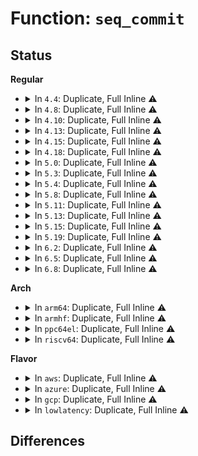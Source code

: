 # Function: <code>seq_commit</code>

## Status
<b>Regular</b>
<ul>
<li>
<details>
<summary>In <code>4.4</code>: Duplicate, Full Inline ⚠️</summary>

**Collision:** Static Duplication

**Inline:** Full

**Transformation:** False

**Instances:**

```
In fs/seq_file.c (ffffffff812314f8)
Location: include/linux/seq_file.h:88
Inline: True
Inline callers:
  - fs/seq_file.c:seq_hex_dump
  - fs/seq_file.c:seq_escape
  - fs/seq_file.c:seq_path
  - fs/seq_file.c:seq_dentry
  - fs/seq_file.c:seq_path_root
```
```
In fs/proc/array.c (ffffffff81280aea)
Location: include/linux/seq_file.h:88
Inline: True
Inline callers:
  - fs/proc/array.c:proc_pid_status
```
```
In fs/sysfs/file.c (ffffffff8128c7d6)
Location: include/linux/seq_file.h:88
Inline: True
Inline callers:
  - fs/sysfs/file.c:sysfs_kf_seq_show
  - fs/sysfs/file.c:sysfs_kf_seq_show
```
</details>
</li>
<li>
<details>
<summary>In <code>4.8</code>: Duplicate, Full Inline ⚠️</summary>

**Collision:** Static Duplication

**Inline:** Full

**Transformation:** False

**Instances:**

```
In fs/seq_file.c (ffffffff81259be8)
Location: include/linux/seq_file.h:83
Inline: True
Inline callers:
  - fs/seq_file.c:seq_hex_dump
  - fs/seq_file.c:seq_dentry
  - fs/seq_file.c:seq_path_root
  - fs/seq_file.c:seq_path
  - fs/seq_file.c:seq_escape
```
```
In fs/proc/array.c (ffffffff812adb57)
Location: include/linux/seq_file.h:83
Inline: True
Inline callers:
  - fs/proc/array.c:proc_pid_status
```
```
In fs/sysfs/file.c (ffffffff812b9e66)
Location: include/linux/seq_file.h:83
Inline: True
Inline callers:
  - fs/sysfs/file.c:sysfs_kf_seq_show
  - fs/sysfs/file.c:sysfs_kf_seq_show
```
</details>
</li>
<li>
<details>
<summary>In <code>4.10</code>: Duplicate, Full Inline ⚠️</summary>

**Collision:** Static Duplication

**Inline:** Full

**Transformation:** False

**Instances:**

```
In fs/seq_file.c (ffffffff8126d3b8)
Location: include/linux/seq_file.h:83
Inline: True
Inline callers:
  - fs/seq_file.c:seq_hex_dump
  - fs/seq_file.c:seq_dentry
  - fs/seq_file.c:seq_path_root
  - fs/seq_file.c:seq_path
  - fs/seq_file.c:seq_escape
```
```
In fs/proc/array.c (ffffffff812c3450)
Location: include/linux/seq_file.h:83
Inline: True
Inline callers:
  - fs/proc/array.c:proc_pid_status
```
```
In fs/sysfs/file.c (ffffffff812cf593)
Location: include/linux/seq_file.h:83
Inline: True
Inline callers:
  - fs/sysfs/file.c:sysfs_kf_seq_show
  - fs/sysfs/file.c:sysfs_kf_seq_show
```
</details>
</li>
<li>
<details>
<summary>In <code>4.13</code>: Duplicate, Full Inline ⚠️</summary>

**Collision:** Static Duplication

**Inline:** Full

**Transformation:** False

**Instances:**

```
In fs/seq_file.c (ffffffff8127ab16)
Location: include/linux/seq_file.h:83
Inline: True
Inline callers:
  - fs/seq_file.c:seq_hex_dump
  - fs/seq_file.c:seq_dentry
  - fs/seq_file.c:seq_path_root
  - fs/seq_file.c:seq_path
  - fs/seq_file.c:seq_escape
```
```
In fs/proc/array.c (ffffffff812d06b5)
Location: include/linux/seq_file.h:83
Inline: True
Inline callers:
  - fs/proc/array.c:proc_pid_status
```
```
In fs/sysfs/file.c (ffffffff812dcd2b)
Location: include/linux/seq_file.h:83
Inline: True
Inline callers:
  - fs/sysfs/file.c:sysfs_kf_seq_show
  - fs/sysfs/file.c:sysfs_kf_seq_show
```
</details>
</li>
<li>
<details>
<summary>In <code>4.15</code>: Duplicate, Full Inline ⚠️</summary>

**Collision:** Static Duplication

**Inline:** Full

**Transformation:** False

**Instances:**

```
In fs/seq_file.c (ffffffff8129d586)
Location: include/linux/seq_file.h:84
Inline: True
Inline callers:
  - fs/seq_file.c:seq_hex_dump
  - fs/seq_file.c:seq_dentry
  - fs/seq_file.c:seq_path_root
  - fs/seq_file.c:seq_path
  - fs/seq_file.c:seq_escape
```
```
In fs/proc/array.c (ffffffff812f4efe)
Location: include/linux/seq_file.h:84
Inline: True
Inline callers:
  - fs/proc/array.c:proc_pid_status
```
```
In fs/sysfs/file.c (ffffffff81301640)
Location: include/linux/seq_file.h:84
Inline: True
Inline callers:
  - fs/sysfs/file.c:sysfs_kf_seq_show
  - fs/sysfs/file.c:sysfs_kf_seq_show
```
</details>
</li>
<li>
<details>
<summary>In <code>4.18</code>: Duplicate, Full Inline ⚠️</summary>

**Collision:** Static Duplication

**Inline:** Full

**Transformation:** False

**Instances:**

```
In fs/seq_file.c (ffffffff812c376f)
Location: include/linux/seq_file.h:84
Inline: True
Inline callers:
  - fs/seq_file.c:seq_hex_dump
  - fs/seq_file.c:seq_dentry
  - fs/seq_file.c:seq_path_root
  - fs/seq_file.c:seq_path
  - fs/seq_file.c:seq_escape
```
```
In fs/proc/array.c (ffffffff81321372)
Location: include/linux/seq_file.h:84
Inline: True
Inline callers:
  - fs/proc/array.c:proc_task_name
```
```
In fs/sysfs/file.c (ffffffff8132f38b)
Location: include/linux/seq_file.h:84
Inline: True
Inline callers:
  - fs/sysfs/file.c:sysfs_kf_seq_show
  - fs/sysfs/file.c:sysfs_kf_seq_show
```
</details>
</li>
<li>
<details>
<summary>In <code>5.0</code>: Duplicate, Full Inline ⚠️</summary>

**Collision:** Static Duplication

**Inline:** Full

**Transformation:** False

**Instances:**

```
In fs/seq_file.c (ffffffff812d89bf)
Location: include/linux/seq_file.h:84
Inline: True
Inline callers:
  - fs/seq_file.c:seq_hex_dump
  - fs/seq_file.c:seq_hex_dump
  - fs/seq_file.c:seq_dentry
  - fs/seq_file.c:seq_dentry
  - fs/seq_file.c:seq_path_root
  - fs/seq_file.c:seq_path_root
  - fs/seq_file.c:seq_path
  - fs/seq_file.c:seq_path
  - fs/seq_file.c:seq_escape
  - fs/seq_file.c:seq_escape
```
```
In fs/proc/array.c (ffffffff81338482)
Location: include/linux/seq_file.h:84
Inline: True
Inline callers:
  - fs/proc/array.c:proc_task_name
```
```
In fs/sysfs/file.c (ffffffff81346748)
Location: include/linux/seq_file.h:84
Inline: True
Inline callers:
  - fs/sysfs/file.c:sysfs_kf_seq_show
  - fs/sysfs/file.c:sysfs_kf_seq_show
  - fs/sysfs/file.c:sysfs_kf_seq_show
```
```
In block/blk-cgroup.c (ffffffff814c21dc)
Location: include/linux/seq_file.h:84
Inline: True
Inline callers:
  - block/blk-cgroup.c:blkcg_print_stat
```
</details>
</li>
<li>
<details>
<summary>In <code>5.3</code>: Duplicate, Full Inline ⚠️</summary>

**Collision:** Static Duplication

**Inline:** Full

**Transformation:** False

**Instances:**

```
In fs/seq_file.c (ffffffff812f6ddd)
Location: include/linux/seq_file.h:84
Inline: True
Inline callers:
  - fs/seq_file.c:seq_hex_dump
  - fs/seq_file.c:seq_hex_dump
  - fs/seq_file.c:seq_dentry
  - fs/seq_file.c:seq_dentry
  - fs/seq_file.c:seq_path_root
  - fs/seq_file.c:seq_path_root
  - fs/seq_file.c:seq_path
  - fs/seq_file.c:seq_path
  - fs/seq_file.c:seq_escape_mem_ascii
  - fs/seq_file.c:seq_escape_mem_ascii
  - fs/seq_file.c:seq_escape
  - fs/seq_file.c:seq_escape
```
```
In fs/proc/array.c (ffffffff81360b3a)
Location: include/linux/seq_file.h:84
Inline: True
Inline callers:
  - fs/proc/array.c:proc_task_name
```
```
In fs/sysfs/file.c (ffffffff8136ea66)
Location: include/linux/seq_file.h:84
Inline: True
Inline callers:
  - fs/sysfs/file.c:sysfs_kf_seq_show
  - fs/sysfs/file.c:sysfs_kf_seq_show
```
```
In block/blk-cgroup.c (ffffffff814f08e6)
Location: include/linux/seq_file.h:84
Inline: True
Inline callers:
  - block/blk-cgroup.c:blkcg_print_stat
  - block/blk-cgroup.c:blkcg_print_stat
  - block/blk-cgroup.c:blkcg_print_stat
```
</details>
</li>
<li>
<details>
<summary>In <code>5.4</code>: Duplicate, Full Inline ⚠️</summary>

**Collision:** Static Duplication

**Inline:** Full

**Transformation:** False

**Instances:**

```
In fs/seq_file.c (ffffffff81308e1d)
Location: include/linux/seq_file.h:84
Inline: True
Inline callers:
  - fs/seq_file.c:seq_hex_dump
  - fs/seq_file.c:seq_hex_dump
  - fs/seq_file.c:seq_dentry
  - fs/seq_file.c:seq_dentry
  - fs/seq_file.c:seq_path_root
  - fs/seq_file.c:seq_path_root
  - fs/seq_file.c:seq_path
  - fs/seq_file.c:seq_path
  - fs/seq_file.c:seq_escape_mem_ascii
  - fs/seq_file.c:seq_escape_mem_ascii
  - fs/seq_file.c:seq_escape
  - fs/seq_file.c:seq_escape
```
```
In fs/proc/array.c (ffffffff81378d9a)
Location: include/linux/seq_file.h:84
Inline: True
Inline callers:
  - fs/proc/array.c:proc_task_name
```
```
In fs/sysfs/file.c (ffffffff81386d76)
Location: include/linux/seq_file.h:84
Inline: True
Inline callers:
  - fs/sysfs/file.c:sysfs_kf_seq_show
  - fs/sysfs/file.c:sysfs_kf_seq_show
```
```
In block/blk-cgroup.c (ffffffff81509cca)
Location: include/linux/seq_file.h:84
Inline: True
Inline callers:
  - block/blk-cgroup.c:blkcg_print_stat
  - block/blk-cgroup.c:blkcg_print_stat
  - block/blk-cgroup.c:blkcg_print_stat
```
</details>
</li>
<li>
<details>
<summary>In <code>5.8</code>: Duplicate, Full Inline ⚠️</summary>

**Collision:** Static Duplication

**Inline:** Full

**Transformation:** False

**Instances:**

```
In fs/seq_file.c (ffffffff8134215a)
Location: include/linux/seq_file.h:83
Inline: True
Inline callers:
  - fs/seq_file.c:seq_hex_dump
  - fs/seq_file.c:seq_hex_dump
  - fs/seq_file.c:seq_dentry
  - fs/seq_file.c:seq_dentry
  - fs/seq_file.c:seq_path_root
  - fs/seq_file.c:seq_path_root
  - fs/seq_file.c:seq_path
  - fs/seq_file.c:seq_path
  - fs/seq_file.c:seq_escape_mem_ascii
  - fs/seq_file.c:seq_escape_mem_ascii
  - fs/seq_file.c:seq_escape
  - fs/seq_file.c:seq_escape
```
```
In fs/proc/array.c (ffffffff813c1e33)
Location: include/linux/seq_file.h:83
Inline: True
Inline callers:
  - fs/proc/array.c:proc_task_name
```
```
In fs/sysfs/file.c (ffffffff813d18c8)
Location: include/linux/seq_file.h:83
Inline: True
Inline callers:
  - fs/sysfs/file.c:sysfs_kf_seq_show
  - fs/sysfs/file.c:sysfs_kf_seq_show
```
```
In block/blk-cgroup.c (ffffffff8156ab8c)
Location: include/linux/seq_file.h:83
Inline: True
Inline callers:
  - block/blk-cgroup.c:blkcg_print_stat
  - block/blk-cgroup.c:blkcg_print_stat
  - block/blk-cgroup.c:blkcg_print_stat
```
</details>
</li>
<li>
<details>
<summary>In <code>5.11</code>: Duplicate, Full Inline ⚠️</summary>

**Collision:** Static Duplication

**Inline:** Full

**Transformation:** False

**Instances:**

```
In fs/seq_file.c (ffffffff8134e81a)
Location: include/linux/seq_file.h:83
Inline: True
Inline callers:
  - fs/seq_file.c:seq_hex_dump
  - fs/seq_file.c:seq_hex_dump
  - fs/seq_file.c:seq_dentry
  - fs/seq_file.c:seq_dentry
  - fs/seq_file.c:seq_path_root
  - fs/seq_file.c:seq_path_root
  - fs/seq_file.c:seq_path
  - fs/seq_file.c:seq_path
  - fs/seq_file.c:seq_escape_mem_ascii
  - fs/seq_file.c:seq_escape_mem_ascii
  - fs/seq_file.c:seq_escape
  - fs/seq_file.c:seq_escape
```
```
In fs/proc/array.c (ffffffff813d3f86)
Location: include/linux/seq_file.h:83
Inline: True
Inline callers:
  - fs/proc/array.c:proc_task_name
```
```
In fs/sysfs/file.c (ffffffff813e3618)
Location: include/linux/seq_file.h:83
Inline: True
Inline callers:
  - fs/sysfs/file.c:sysfs_kf_seq_show
  - fs/sysfs/file.c:sysfs_kf_seq_show
  - fs/sysfs/file.c:sysfs_kf_seq_show
```
```
In block/blk-cgroup.c (ffffffff815855e8)
Location: include/linux/seq_file.h:83
Inline: True
Inline callers:
  - block/blk-cgroup.c:blkcg_print_stat
  - block/blk-cgroup.c:blkcg_print_stat
  - block/blk-cgroup.c:blkcg_print_stat
```
</details>
</li>
<li>
<details>
<summary>In <code>5.13</code>: Duplicate, Full Inline ⚠️</summary>

**Collision:** Static Duplication

**Inline:** Full

**Transformation:** False

**Instances:**

```
In fs/seq_file.c (ffffffff81354b7a)
Location: include/linux/seq_file.h:83
Inline: True
Inline callers:
  - fs/seq_file.c:seq_hex_dump
  - fs/seq_file.c:seq_hex_dump
  - fs/seq_file.c:seq_dentry
  - fs/seq_file.c:seq_dentry
  - fs/seq_file.c:seq_path_root
  - fs/seq_file.c:seq_path_root
  - fs/seq_file.c:seq_path
  - fs/seq_file.c:seq_path
  - fs/seq_file.c:seq_escape_mem_ascii
  - fs/seq_file.c:seq_escape_mem_ascii
  - fs/seq_file.c:seq_escape
  - fs/seq_file.c:seq_escape
```
```
In fs/proc/array.c (ffffffff813dadb5)
Location: include/linux/seq_file.h:83
Inline: True
Inline callers:
  - fs/proc/array.c:proc_task_name
```
```
In fs/sysfs/file.c (ffffffff813ea248)
Location: include/linux/seq_file.h:83
Inline: True
Inline callers:
  - fs/sysfs/file.c:sysfs_kf_seq_show
  - fs/sysfs/file.c:sysfs_kf_seq_show
```
```
In block/blk-cgroup.c (ffffffff8158c1df)
Location: include/linux/seq_file.h:83
Inline: True
Inline callers:
  - block/blk-cgroup.c:blkcg_print_stat
  - block/blk-cgroup.c:blkcg_print_stat
  - block/blk-cgroup.c:blkcg_print_stat
```
</details>
</li>
<li>
<details>
<summary>In <code>5.15</code>: Duplicate, Full Inline ⚠️</summary>

**Collision:** Static Duplication

**Inline:** Full

**Transformation:** False

**Instances:**

```
In fs/seq_file.c (ffffffff813a2f89)
Location: include/linux/seq_file.h:83
Inline: True
Inline callers:
  - fs/seq_file.c:seq_hex_dump
  - fs/seq_file.c:seq_hex_dump
  - fs/seq_file.c:seq_dentry
  - fs/seq_file.c:seq_dentry
  - fs/seq_file.c:seq_path_root
  - fs/seq_file.c:seq_path_root
  - fs/seq_file.c:seq_path
  - fs/seq_file.c:seq_path
  - fs/seq_file.c:seq_escape_mem
  - fs/seq_file.c:seq_escape_mem
```
```
In fs/sysfs/file.c (ffffffff8143bfc8)
Location: include/linux/seq_file.h:83
Inline: True
Inline callers:
  - fs/sysfs/file.c:sysfs_kf_seq_show
  - fs/sysfs/file.c:sysfs_kf_seq_show
```
</details>
</li>
<li>
<details>
<summary>In <code>5.19</code>: Duplicate, Full Inline ⚠️</summary>

**Collision:** Static Duplication

**Inline:** Full

**Transformation:** False

**Instances:**

```
In fs/seq_file.c (ffffffff81426cf3)
Location: include/linux/seq_file.h:84
Inline: True
Inline callers:
  - fs/seq_file.c:seq_hex_dump
  - fs/seq_file.c:seq_hex_dump
  - fs/seq_file.c:seq_dentry
  - fs/seq_file.c:seq_dentry
  - fs/seq_file.c:seq_path_root
  - fs/seq_file.c:seq_path_root
  - fs/seq_file.c:seq_path
  - fs/seq_file.c:seq_path
  - fs/seq_file.c:seq_escape_mem
  - fs/seq_file.c:seq_escape_mem
```
```
In fs/sysfs/file.c (ffffffff81e7b3d9)
Location: include/linux/seq_file.h:84
Inline: True
Inline callers:
  - fs/sysfs/file.c:sysfs_kf_seq_show
  - fs/sysfs/file.c:sysfs_kf_seq_show
```
</details>
</li>
<li>
<details>
<summary>In <code>6.2</code>: Duplicate, Full Inline ⚠️</summary>

**Collision:** Static Duplication

**Inline:** Full

**Transformation:** False

**Instances:**

```
In fs/seq_file.c (ffffffff814b3793)
Location: include/linux/seq_file.h:84
Inline: True
Inline callers:
  - fs/seq_file.c:seq_hex_dump
  - fs/seq_file.c:seq_hex_dump
  - fs/seq_file.c:seq_dentry
  - fs/seq_file.c:seq_dentry
  - fs/seq_file.c:seq_path_root
  - fs/seq_file.c:seq_path_root
  - fs/seq_file.c:seq_path
  - fs/seq_file.c:seq_path
  - fs/seq_file.c:seq_escape_mem
  - fs/seq_file.c:seq_escape_mem
```
```
In fs/sysfs/file.c (ffffffff8154e8e4)
Location: include/linux/seq_file.h:84
Inline: True
Inline callers:
  - fs/sysfs/file.c:sysfs_kf_seq_show
  - fs/sysfs/file.c:sysfs_kf_seq_show
```
</details>
</li>
<li>
<details>
<summary>In <code>6.5</code>: Duplicate, Full Inline ⚠️</summary>

**Collision:** Static Duplication

**Inline:** Full

**Transformation:** False

**Instances:**

```
In fs/seq_file.c (ffffffff814e87fd)
Location: include/linux/seq_file.h:84
Inline: True
Inline callers:
  - fs/seq_file.c:seq_hex_dump
  - fs/seq_file.c:seq_hex_dump
  - fs/seq_file.c:seq_dentry
  - fs/seq_file.c:seq_dentry
  - fs/seq_file.c:seq_path_root
  - fs/seq_file.c:seq_path_root
  - fs/seq_file.c:seq_path
  - fs/seq_file.c:seq_path
  - fs/seq_file.c:seq_escape_mem
  - fs/seq_file.c:seq_escape_mem
```
```
In fs/sysfs/file.c (ffffffff815865ae)
Location: include/linux/seq_file.h:84
Inline: True
Inline callers:
  - fs/sysfs/file.c:sysfs_kf_seq_show
  - fs/sysfs/file.c:sysfs_kf_seq_show
  - fs/sysfs/file.c:sysfs_kf_seq_show
```
</details>
</li>
<li>
<details>
<summary>In <code>6.8</code>: Duplicate, Full Inline ⚠️</summary>

**Collision:** Static Duplication

**Inline:** Full

**Transformation:** False

**Instances:**

```
In fs/namespace.c (ffffffff81512e86)
Location: include/linux/seq_file.h:84
Inline: True
Inline callers:
  - fs/namespace.c:statmount_string
```
```
In fs/seq_file.c (ffffffff8151c68d)
Location: include/linux/seq_file.h:84
Inline: True
Inline callers:
  - fs/seq_file.c:seq_hex_dump
  - fs/seq_file.c:seq_hex_dump
  - fs/seq_file.c:seq_dentry
  - fs/seq_file.c:seq_dentry
  - fs/seq_file.c:seq_path_root
  - fs/seq_file.c:seq_path_root
  - fs/seq_file.c:seq_path
  - fs/seq_file.c:seq_path
  - fs/seq_file.c:seq_escape_mem
  - fs/seq_file.c:seq_escape_mem
```
```
In fs/sysfs/file.c (ffffffff815bf08e)
Location: include/linux/seq_file.h:84
Inline: True
Inline callers:
  - fs/sysfs/file.c:sysfs_kf_seq_show
  - fs/sysfs/file.c:sysfs_kf_seq_show
  - fs/sysfs/file.c:sysfs_kf_seq_show
```
</details>
</li>
</ul>
<b>Arch</b>
<ul>
<li>
<details>
<summary>In <code>arm64</code>: Duplicate, Full Inline ⚠️</summary>

**Collision:** Static Duplication

**Inline:** Full

**Transformation:** False

**Instances:**

```
In fs/seq_file.c (ffff8000103bc898)
Location: include/linux/seq_file.h:84
Inline: True
Inline callers:
  - fs/seq_file.c:seq_hex_dump
  - fs/seq_file.c:seq_hex_dump
  - fs/seq_file.c:seq_dentry
  - fs/seq_file.c:seq_dentry
  - fs/seq_file.c:seq_path_root
  - fs/seq_file.c:seq_path_root
  - fs/seq_file.c:seq_path
  - fs/seq_file.c:seq_path
  - fs/seq_file.c:seq_escape_mem_ascii
  - fs/seq_file.c:seq_escape_mem_ascii
  - fs/seq_file.c:seq_escape
  - fs/seq_file.c:seq_escape
```
```
In fs/proc/array.c (ffff8000104452b8)
Location: include/linux/seq_file.h:84
Inline: True
Inline callers:
  - fs/proc/array.c:proc_task_name
```
```
In fs/sysfs/file.c (ffff800010456a34)
Location: include/linux/seq_file.h:84
Inline: True
Inline callers:
  - fs/sysfs/file.c:sysfs_kf_seq_show
  - fs/sysfs/file.c:sysfs_kf_seq_show
```
```
In block/blk-cgroup.c (ffff80001060cb20)
Location: include/linux/seq_file.h:84
Inline: True
Inline callers:
  - block/blk-cgroup.c:blkcg_print_stat
  - block/blk-cgroup.c:blkcg_print_stat
  - block/blk-cgroup.c:blkcg_print_stat
```
</details>
</li>
<li>
<details>
<summary>In <code>armhf</code>: Duplicate, Full Inline ⚠️</summary>

**Collision:** Static Duplication

**Inline:** Full

**Transformation:** False

**Instances:**

```
In fs/seq_file.c (c059a40c)
Location: include/linux/seq_file.h:84
Inline: True
Inline callers:
  - fs/seq_file.c:seq_hex_dump
  - fs/seq_file.c:seq_hex_dump
  - fs/seq_file.c:seq_dentry
  - fs/seq_file.c:seq_dentry
  - fs/seq_file.c:seq_path_root
  - fs/seq_file.c:seq_path_root
  - fs/seq_file.c:seq_path
  - fs/seq_file.c:seq_path
  - fs/seq_file.c:seq_escape_mem_ascii
  - fs/seq_file.c:seq_escape_mem_ascii
  - fs/seq_file.c:seq_escape
  - fs/seq_file.c:seq_escape
```
```
In fs/proc/array.c (c060a18c)
Location: include/linux/seq_file.h:84
Inline: True
Inline callers:
  - fs/proc/array.c:proc_task_name
```
```
In fs/sysfs/file.c (c0618a68)
Location: include/linux/seq_file.h:84
Inline: True
Inline callers:
  - fs/sysfs/file.c:sysfs_kf_seq_show
  - fs/sysfs/file.c:sysfs_kf_seq_show
  - fs/sysfs/file.c:sysfs_kf_seq_show
```
```
In block/blk-cgroup.c (c07b76cc)
Location: include/linux/seq_file.h:84
Inline: True
Inline callers:
  - block/blk-cgroup.c:blkcg_print_stat
  - block/blk-cgroup.c:blkcg_print_stat
  - block/blk-cgroup.c:blkcg_print_stat
```
</details>
</li>
<li>
<details>
<summary>In <code>ppc64el</code>: Duplicate, Full Inline ⚠️</summary>

**Collision:** Static Duplication

**Inline:** Full

**Transformation:** False

**Instances:**

```
In fs/seq_file.c (c0000000004ba100)
Location: include/linux/seq_file.h:84
Inline: True
Inline callers:
  - fs/seq_file.c:seq_hex_dump
  - fs/seq_file.c:seq_hex_dump
  - fs/seq_file.c:seq_dentry
  - fs/seq_file.c:seq_dentry
  - fs/seq_file.c:seq_path_root
  - fs/seq_file.c:seq_path_root
  - fs/seq_file.c:seq_path
  - fs/seq_file.c:seq_path
  - fs/seq_file.c:seq_escape_mem_ascii
  - fs/seq_file.c:seq_escape_mem_ascii
  - fs/seq_file.c:seq_escape
  - fs/seq_file.c:seq_escape
```
```
In fs/proc/array.c (c00000000055ab94)
Location: include/linux/seq_file.h:84
Inline: True
Inline callers:
  - fs/proc/array.c:proc_task_name
```
```
In fs/sysfs/file.c (c000000000570aa8)
Location: include/linux/seq_file.h:84
Inline: True
Inline callers:
  - fs/sysfs/file.c:sysfs_kf_seq_show
  - fs/sysfs/file.c:sysfs_kf_seq_show
  - fs/sysfs/file.c:sysfs_kf_seq_show
```
```
In block/blk-cgroup.c (c0000000007a9b90)
Location: include/linux/seq_file.h:84
Inline: True
Inline callers:
  - block/blk-cgroup.c:blkcg_print_stat
  - block/blk-cgroup.c:blkcg_print_stat
  - block/blk-cgroup.c:blkcg_print_stat
```
</details>
</li>
<li>
<details>
<summary>In <code>riscv64</code>: Duplicate, Full Inline ⚠️</summary>

**Collision:** Static Duplication

**Inline:** Full

**Transformation:** False

**Instances:**

```
In fs/seq_file.c (ffffffe00027df8a)
Location: include/linux/seq_file.h:84
Inline: True
Inline callers:
  - fs/seq_file.c:seq_hex_dump
  - fs/seq_file.c:seq_hex_dump
  - fs/seq_file.c:seq_dentry
  - fs/seq_file.c:seq_dentry
  - fs/seq_file.c:seq_path_root
  - fs/seq_file.c:seq_path_root
  - fs/seq_file.c:seq_path
  - fs/seq_file.c:seq_path
  - fs/seq_file.c:seq_escape_mem_ascii
  - fs/seq_file.c:seq_escape_mem_ascii
  - fs/seq_file.c:seq_escape
  - fs/seq_file.c:seq_escape
```
```
In fs/proc/array.c (ffffffe0002db252)
Location: include/linux/seq_file.h:84
Inline: True
Inline callers:
  - fs/proc/array.c:proc_task_name
```
```
In fs/sysfs/file.c (ffffffe0002e8130)
Location: include/linux/seq_file.h:84
Inline: True
Inline callers:
  - fs/sysfs/file.c:sysfs_kf_seq_show
  - fs/sysfs/file.c:sysfs_kf_seq_show
```
```
In block/blk-cgroup.c (ffffffe00044573c)
Location: include/linux/seq_file.h:84
Inline: True
Inline callers:
  - block/blk-cgroup.c:blkcg_print_stat
  - block/blk-cgroup.c:blkcg_print_stat
  - block/blk-cgroup.c:blkcg_print_stat
```
</details>
</li>
</ul>
<b>Flavor</b>
<ul>
<li>
<details>
<summary>In <code>aws</code>: Duplicate, Full Inline ⚠️</summary>

**Collision:** Static Duplication

**Inline:** Full

**Transformation:** False

**Instances:**

```
In fs/seq_file.c (ffffffff813013fd)
Location: include/linux/seq_file.h:84
Inline: True
Inline callers:
  - fs/seq_file.c:seq_hex_dump
  - fs/seq_file.c:seq_hex_dump
  - fs/seq_file.c:seq_dentry
  - fs/seq_file.c:seq_dentry
  - fs/seq_file.c:seq_path_root
  - fs/seq_file.c:seq_path_root
  - fs/seq_file.c:seq_path
  - fs/seq_file.c:seq_path
  - fs/seq_file.c:seq_escape_mem_ascii
  - fs/seq_file.c:seq_escape_mem_ascii
  - fs/seq_file.c:seq_escape
  - fs/seq_file.c:seq_escape
```
```
In fs/proc/array.c (ffffffff8137137a)
Location: include/linux/seq_file.h:84
Inline: True
Inline callers:
  - fs/proc/array.c:proc_task_name
```
```
In fs/sysfs/file.c (ffffffff8137f356)
Location: include/linux/seq_file.h:84
Inline: True
Inline callers:
  - fs/sysfs/file.c:sysfs_kf_seq_show
  - fs/sysfs/file.c:sysfs_kf_seq_show
```
```
In block/blk-cgroup.c (ffffffff815022aa)
Location: include/linux/seq_file.h:84
Inline: True
Inline callers:
  - block/blk-cgroup.c:blkcg_print_stat
  - block/blk-cgroup.c:blkcg_print_stat
  - block/blk-cgroup.c:blkcg_print_stat
```
</details>
</li>
<li>
<details>
<summary>In <code>azure</code>: Duplicate, Full Inline ⚠️</summary>

**Collision:** Static Duplication

**Inline:** Full

**Transformation:** False

**Instances:**

```
In fs/seq_file.c (ffffffff812f201d)
Location: include/linux/seq_file.h:84
Inline: True
Inline callers:
  - fs/seq_file.c:seq_hex_dump
  - fs/seq_file.c:seq_hex_dump
  - fs/seq_file.c:seq_dentry
  - fs/seq_file.c:seq_dentry
  - fs/seq_file.c:seq_path_root
  - fs/seq_file.c:seq_path_root
  - fs/seq_file.c:seq_path
  - fs/seq_file.c:seq_path
  - fs/seq_file.c:seq_escape_mem_ascii
  - fs/seq_file.c:seq_escape_mem_ascii
  - fs/seq_file.c:seq_escape
  - fs/seq_file.c:seq_escape
```
```
In fs/proc/array.c (ffffffff81361e0a)
Location: include/linux/seq_file.h:84
Inline: True
Inline callers:
  - fs/proc/array.c:proc_task_name
```
```
In fs/sysfs/file.c (ffffffff8136fde6)
Location: include/linux/seq_file.h:84
Inline: True
Inline callers:
  - fs/sysfs/file.c:sysfs_kf_seq_show
  - fs/sysfs/file.c:sysfs_kf_seq_show
```
```
In block/blk-cgroup.c (ffffffff814f27ea)
Location: include/linux/seq_file.h:84
Inline: True
Inline callers:
  - block/blk-cgroup.c:blkcg_print_stat
  - block/blk-cgroup.c:blkcg_print_stat
  - block/blk-cgroup.c:blkcg_print_stat
```
</details>
</li>
<li>
<details>
<summary>In <code>gcp</code>: Duplicate, Full Inline ⚠️</summary>

**Collision:** Static Duplication

**Inline:** Full

**Transformation:** False

**Instances:**

```
In fs/seq_file.c (ffffffff812ff1ed)
Location: include/linux/seq_file.h:84
Inline: True
Inline callers:
  - fs/seq_file.c:seq_hex_dump
  - fs/seq_file.c:seq_hex_dump
  - fs/seq_file.c:seq_dentry
  - fs/seq_file.c:seq_dentry
  - fs/seq_file.c:seq_path_root
  - fs/seq_file.c:seq_path_root
  - fs/seq_file.c:seq_path
  - fs/seq_file.c:seq_path
  - fs/seq_file.c:seq_escape_mem_ascii
  - fs/seq_file.c:seq_escape_mem_ascii
  - fs/seq_file.c:seq_escape
  - fs/seq_file.c:seq_escape
```
```
In fs/proc/array.c (ffffffff8136ee4a)
Location: include/linux/seq_file.h:84
Inline: True
Inline callers:
  - fs/proc/array.c:proc_task_name
```
```
In fs/sysfs/file.c (ffffffff8137ce26)
Location: include/linux/seq_file.h:84
Inline: True
Inline callers:
  - fs/sysfs/file.c:sysfs_kf_seq_show
  - fs/sysfs/file.c:sysfs_kf_seq_show
```
```
In block/blk-cgroup.c (ffffffff814fe33a)
Location: include/linux/seq_file.h:84
Inline: True
Inline callers:
  - block/blk-cgroup.c:blkcg_print_stat
  - block/blk-cgroup.c:blkcg_print_stat
  - block/blk-cgroup.c:blkcg_print_stat
```
</details>
</li>
<li>
<details>
<summary>In <code>lowlatency</code>: Duplicate, Full Inline ⚠️</summary>

**Collision:** Static Duplication

**Inline:** Full

**Transformation:** False

**Instances:**

```
In fs/seq_file.c (ffffffff8131052d)
Location: include/linux/seq_file.h:84
Inline: True
Inline callers:
  - fs/seq_file.c:seq_hex_dump
  - fs/seq_file.c:seq_hex_dump
  - fs/seq_file.c:seq_dentry
  - fs/seq_file.c:seq_dentry
  - fs/seq_file.c:seq_path_root
  - fs/seq_file.c:seq_path_root
  - fs/seq_file.c:seq_path
  - fs/seq_file.c:seq_path
  - fs/seq_file.c:seq_escape_mem_ascii
  - fs/seq_file.c:seq_escape_mem_ascii
  - fs/seq_file.c:seq_escape
  - fs/seq_file.c:seq_escape
```
```
In fs/proc/array.c (ffffffff813827da)
Location: include/linux/seq_file.h:84
Inline: True
Inline callers:
  - fs/proc/array.c:proc_task_name
```
```
In fs/sysfs/file.c (ffffffff81390906)
Location: include/linux/seq_file.h:84
Inline: True
Inline callers:
  - fs/sysfs/file.c:sysfs_kf_seq_show
  - fs/sysfs/file.c:sysfs_kf_seq_show
```
```
In block/blk-cgroup.c (ffffffff815173c0)
Location: include/linux/seq_file.h:84
Inline: True
Inline callers:
  - block/blk-cgroup.c:blkcg_print_stat
  - block/blk-cgroup.c:blkcg_print_stat
  - block/blk-cgroup.c:blkcg_print_stat
```
</details>
</li>
</ul>

## Differences
